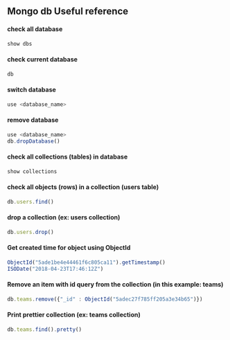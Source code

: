 ## Mongo db Useful reference
#### check all database
```js
show dbs
```

#### check current database
```js
db
```

#### switch database
```js
use <database_name>
```

#### remove database
```js
use <database_name>
db.dropDatabase()
```

#### check all collections (tables) in database
```js
show collections
```

#### check all objects (rows) in a collection (users table)
```js
db.users.find()
```

#### drop a collection (ex: users collection)
```js
db.users.drop()
```

#### Get created time for object using ObjectId
```js
ObjectId("5ade1be4e44461f6c805ca11").getTimestamp()
ISODate("2018-04-23T17:46:12Z")
```

#### Remove an item with id query from the collection (in this example: teams)
```js
db.teams.remove({"_id" : ObjectId("5adec27f785ff205a3e34b65")})
```

#### Print prettier collection (ex: teams collection)
```js
db.teams.find().pretty()
```
